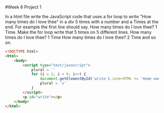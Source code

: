 #Week 6 Project 1

In a html file write the JavaScript code that uses a for loop to write "How many times do I love thee" in a div 5 times with a number and a Times at the end. For example the first line should say. How many times do I love thee? 1 Time. Make the for loop write that 5 times on 5 different lines. How many times do I love thee? 1 Time  How many times do I love thee? 2 Time and so on.

```html
<!DOCTYPE html>
<html>
	<body>
		<script type="text/javascript">
			plural = ''
			for (i = 1; i < 6; i++) {
				document.getElementById('write').innerHTML += 'Home many times do I love thee? ' + i + ' time' + plural + '<br/>';
				plural = 's'
			}
		</script>
		<p id="write"></p>
	</body>
</html>
```
